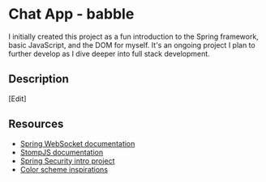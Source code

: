 # Chat App - babble
I initially created this project as a fun introduction to the Spring framework, basic JavaScript, and the DOM for myself. It's an ongoing project I plan to further develop as I dive deeper into full stack development.

## Description
[Edit]

## Resources
- [Spring WebSocket documentation](https://docs.spring.io/spring-framework/docs/4.3.x/spring-framework-reference/html/websocket.html#websocket-stomp-enable)
- [StompJS documentation](https://stomp-js.github.io/guide/stompjs/using-stompjs-v5.html)
- [Spring Security intro project](https://spring.io/guides/gs/securing-web/)
- [Color scheme inspirations](https://visme.co/blog/website-color-schemes/)
